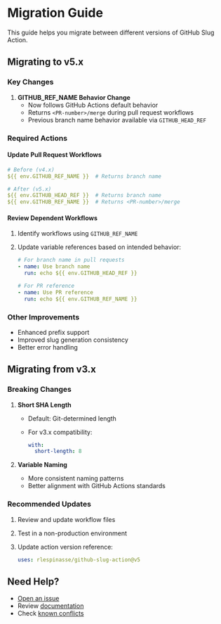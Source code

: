 # Migration Guide

This guide helps you migrate between different versions of GitHub Slug Action.

## Migrating to v5.x

### Key Changes

1. **GITHUB_REF_NAME Behavior Change**
   - Now follows GitHub Actions default behavior
   - Returns `<PR-number>/merge` during pull request workflows
   - Previous branch name behavior available via `GITHUB_HEAD_REF`

### Required Actions

#### Update Pull Request Workflows

```yaml
# Before (v4.x)
${{ env.GITHUB_REF_NAME }}  # Returns branch name

# After (v5.x)
${{ env.GITHUB_HEAD_REF }}  # Returns branch name
${{ env.GITHUB_REF_NAME }}  # Returns <PR-number>/merge
```

#### Review Dependent Workflows

1. Identify workflows using `GITHUB_REF_NAME`
2. Update variable references based on intended behavior:

   ```yaml
   # For branch name in pull requests
   - name: Use branch name
     run: echo ${{ env.GITHUB_HEAD_REF }}

   # For PR reference
   - name: Use PR reference
     run: echo ${{ env.GITHUB_REF_NAME }}
   ```

### Other Improvements

- Enhanced prefix support
- Improved slug generation consistency
- Better error handling

## Migrating from v3.x

### Breaking Changes

1. **Short SHA Length**
   - Default: Git-determined length
   - For v3.x compatibility:

     ```yaml
     with:
       short-length: 8
     ```

2. **Variable Naming**
   - More consistent naming patterns
   - Better alignment with GitHub Actions standards

### Recommended Updates

1. Review and update workflow files
2. Test in a non-production environment
3. Update action version reference:

   ```yaml
   uses: rlespinasse/github-slug-action@v5
   ```

## Need Help?

- [Open an issue](https://github.com/rlespinasse/github-slug-action/issues)
- Review [documentation](https://github.com/rlespinasse/github-slug-action)
- Check [known conflicts](docs/conflicts.md)
